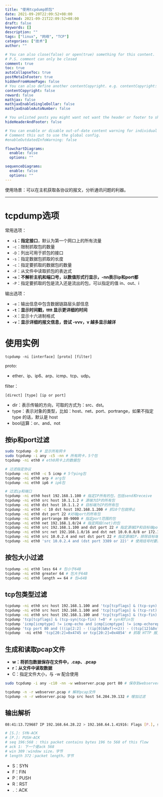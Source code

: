 ```yaml
---
title: "使用tcpdump抓包"
date: 2021-09-20T22:09:52+08:00
lastmod: 2021-09-21T22:09:52+08:00
draft: false
keywords: []
description: ""
tags: ["linux", "网络", "TCP"]
categories: ["技术"]
author: ""

# You can also close(false) or open(true) something for this content.
# P.S. comment can only be closed
comment: true
toc: true
autoCollapseToc: true
postMetaInFooter: true
hiddenFromHomePage: false
# You can also define another contentCopyright. e.g. contentCopyright: "This is another copyright."
contentCopyright: false
reward: false
mathjax: false
mathjaxEnableSingleDollar: false
mathjaxEnableAutoNumber: false

# You unlisted posts you might want not want the header or footer to show
hideHeaderAndFooter: false

# You can enable or disable out-of-date content warning for individual post.
# Comment this out to use the global config.
#enableOutdatedInfoWarning: false

flowchartDiagrams:
  enable: false
  options: ""

sequenceDiagrams: 
  enable: false
  options: ""
---
```


使用场景：可以在主机获取各协议的报文，分析通讯问题的利器。
<!--more-->

---

# tcpdump选项

常用选项：

- **`-i`：指定接口**，默认为第一个网口上的所有流量               
- `-c`：限制抓取包的数量                                         
- `-D`：列出可用于抓包的接口                                     
- `-s`：指定数据包抓取的长度                                     
- `-c`：指定要抓取的数据包的数量                                 
- `-F`：从文件中读取抓包的表达式                                 
- **`-n`：不解析主机和端口号，以数值形式行显示，-nn表示ip和port都**
- `-P`：指定要抓取的包是流入还是流出的包，可以指定的值 in、out、i


输出选项：

- `-e`：输出信息中包含数据链路层头部信息               
- **`-t`：显示时间戳，tttt 显示更详细的时间**          
- `-X`：显示十六进制格式                               
- **`-v`：显示详细的报文信息，尝试 -vvv，v 越多显示越详**


# 使用实例

`tcpdump -ni [interface] [proto] [filter]`

proto:

- ether、ip、ip6、arp、icmp、tcp、udp。

filter：

`[direct] [type] [ip or port]`

- dir：表示传输的方向，可取的方式为：src、dst。
- type：表示对象的类型，比如：host、net、port、portrange，如果不指定 type 的话，默认是 host
- bool运算：or、and、not

## 按ip和port过滤

```bash
sudo tcpdump -D # 显示所有网卡
sudo tcpdump -i any -c5 -nn # 所有网卡，5个包
tcpdump -ni eth0 # eth0网卡上的数据包

# 过滤指定协议
tcpdump -ni eth0 -c 5 icmp # 5个ping包
tcpdump -ni eth0 arp # arg包
tcpdump -ni eth0 ip6 # ip6包

# 过滤ip和端口
tcpdump -ni eth0 host 192.168.1.100 # 指定IP所有的包，包括send和receive
tcpdump -ni eth0 src host 10.1.1.2 # 源端为IP的所有包
tcpdump -ni eth0 dst host 10.1.1.2 # 目标端为IP的所有包
tcpdump -ni eth0 -c 10 dst host 192.168.1.200 # 抓10个包就停止
tcpdump -ni eth0 dst port 22 #对端port的所有包
tcpdump -ni eth0 portrange 80-9000 # 指定port范围的包
tcpdump -ni eth0 net 192.168.1.0/24 # 指定网段(net)的包
tcpdump -ni eth0 src 192.168.1.100 and dst port 22 # 指定源端IP和目标端port
tcpdump -ni eth0 src net 192.168.1.0/16 and dst net 10.0.0.0/8 or 172.16.0.0/16 # 指定源端net和目标端net
tcpdump -ni eth0 src 10.0.2.4 and not dst port 22 # 指定源端IP，排除目标端PORT
tcpdump -ni eth0 'src 10.0.2.4 and (dst port 3389 or 22)' # 使用括号时要把条件用单引号囊括、
```

## 按包大小过滤

```bash
tcpdump -ni eth0 less 64 # 包小于64B
tcpdump -ni eth0 greater 64 # 包大于64B
tcpdump -ni eth0 length == 64 # 包=64B
```

## tcp包类型过滤

```bash
tcpdump -ni eth0 src host 192.168.1.100 and 'tcp[tcpflags] & (tcp-syn) !=0' # syn包
tcpdump -ni eth0 src host 192.168.1.100 and 'tcp[tcpflags] & (tcp-rst) !=0' # rst包
tcpdump -ni eth0 src host 192.168.1.100 and 'tcp[tcpflags] & (tcp-fin) !=0' # fin包
tcpdump 'tcp[tcpflags] & (tcp-syn|tcp-fin) !=0' # syn和fin包
tcpdump 'icmp[icmptype] != icmp-echo and icmp[icmptype] != icmp-echoreply' # 非 ping 类型的 ICMP 包
tcpdump 'tcp port 80 and (((ip[2:2] - ((ip[0]&0xf)<<2)) - ((tcp[12]&0xf0)>>2)) != 0)' # 抓取端口是 80，网络层协议为 IPv4， 并且含有数据，而不是 SYN、FIN 以及 ACK 等不含数据的数据包。（整个 IP 数据包长度减去 IP 头长度，再减去 TCP 头的长度，结果不为 0，就表示数据包有 data)
tcpdump  -ni eth0 'tcp[20:2]=0x4745 or tcp[20:2]=0x4854' # 抓取 HTTP 报文，0x4754 是 GET 前两字符的值，0x4854 是 HTTP 前两个字符的值
```

## 生成和读取pcap文件

- **w：将抓包数据保存在文件中，.cap、.pcap**
- **r：从文件中读取数据**
- C：指定文件大小，与 -w 配合使用

```bash
sudo tcpdump -i any -c10 -nn -w webserver.pcap port 80 # 保存到webserver.pcap文件中

tcpdump -n -r webserver.pcap # 解析pcap文件
tcpdump -n -r webserver.pcap tcp src host 54.204.39.132 # 增加过滤
```

## 输出解析

```bash
08:41:13.729687 IP 192.168.64.28.22 > 192.168.64.1.41916: Flags [P.], seq 196:568, ack 1, win 309, options [nop,nop,TS val 117964079 ecr 816509256], length 372

# [S.]: SYN-ACK
# [P.]: PUSH-ACK
# seq 196:568 : this packet contains bytes 196 to 568 of this flow
# ack 1: 下一个是ack 568
# win 309：window size，字节
# length 372：packet length，字节
```

- S：SYN
- F：FIN
- P：PUSH
- R：RST
- `.`：ACK

